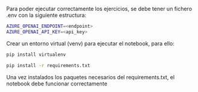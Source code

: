 Para poder ejecutar correctamente los ejercicios, se debe tener un fichero .env con la siguiente estructura: 
```bash
AZURE_OPENAI_ENDPOINT=<endpoint>
AZURE_OPENAI_API_KEY=<api_key>
```

Crear un entorno virtual (venv) para ejecutar el notebook, para ello: 
```bash
pip install virtualenv
```
```bash
pip install -r requirements.txt
```
Una vez instalados los paquetes necesarios del requirements.txt, el notebook debe funcionar correctamente
